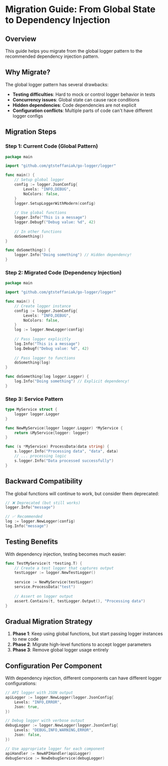 # Migration Guide: From Global State to Dependency Injection

## Overview

This guide helps you migrate from the global logger pattern to the recommended dependency injection pattern.

## Why Migrate?

The global logger pattern has several drawbacks:
- **Testing difficulties**: Hard to mock or control logger behavior in tests
- **Concurrency issues**: Global state can cause race conditions
- **Hidden dependencies**: Code dependencies are not explicit
- **Configuration conflicts**: Multiple parts of code can't have different logger configs

## Migration Steps

### Step 1: Current Code (Global Pattern)
```go
package main

import "github.com/gtsteffaniak/go-logger/logger"

func main() {
    // Setup global logger
    config := logger.JsonConfig{
        Levels: "INFO,DEBUG",
        NoColors: false,
    }
    logger.SetupLoggerWithModern(config)
    
    // Use global functions
    logger.Info("This is a message")
    logger.Debugf("Debug value: %d", 42)
    
    // In other functions
    doSomething()
}

func doSomething() {
    logger.Info("Doing something") // Hidden dependency!
}
```

### Step 2: Migrated Code (Dependency Injection)
```go
package main

import "github.com/gtsteffaniak/go-logger/logger"

func main() {
    // Create logger instance
    config := logger.JsonConfig{
        Levels: "INFO,DEBUG",
        NoColors: false,
    }
    log := logger.NewLogger(config)
    
    // Pass logger explicitly
    log.Info("This is a message")
    log.Debugf("Debug value: %d", 42)
    
    // Pass logger to functions
    doSomething(log)
}

func doSomething(log logger.Logger) {
    log.Info("Doing something") // Explicit dependency!
}
```

### Step 3: Service Pattern
```go
type MyService struct {
    logger logger.Logger
}

func NewMyService(logger logger.Logger) *MyService {
    return &MyService{logger: logger}
}

func (s *MyService) ProcessData(data string) {
    s.logger.Info("Processing data", "data", data)
    // ... processing logic
    s.logger.Info("Data processed successfully")
}
```

## Backward Compatibility

The global functions will continue to work, but consider them deprecated:

```go
// ❌ Deprecated (but still works)
logger.Info("message")

// ✅ Recommended
log := logger.NewLogger(config)
log.Info("message")
```

## Testing Benefits

With dependency injection, testing becomes much easier:

```go
func TestMyService(t *testing.T) {
    // Create a test logger that captures output
    testLogger := logger.NewTestLogger()
    
    service := NewMyService(testLogger)
    service.ProcessData("test")
    
    // Assert on logger output
    assert.Contains(t, testLogger.Output(), "Processing data")
}
```

## Gradual Migration Strategy

1. **Phase 1**: Keep using global functions, but start passing logger instances to new code
2. **Phase 2**: Migrate high-level functions to accept logger parameters
3. **Phase 3**: Remove global logger usage entirely

## Configuration Per Component

With dependency injection, different components can have different logger configurations:

```go
// API logger with JSON output
apiLogger := logger.NewLogger(logger.JsonConfig{
    Levels: "INFO,ERROR",
    Json: true,
})

// Debug logger with verbose output
debugLogger := logger.NewLogger(logger.JsonConfig{
    Levels: "DEBUG,INFO,WARNING,ERROR",
    Json: false,
})

// Use appropriate logger for each component
apiHandler := NewAPIHandler(apiLogger)
debugService := NewDebugService(debugLogger)
```
